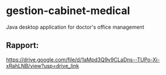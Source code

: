 # gestion-cabinet-medical
Java desktop application for doctor's office management

## Rapport:  
https://drive.google.com/file/d/1aMpd3Q9v9CLaDns--TUPo-Xi-xRahLNB/view?usp=drive_link
